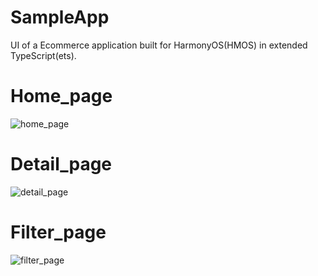 # SampleApp
 UI of a Ecommerce application built for HarmonyOS(HMOS) in extended TypeScript(ets).
 
 
 
 
 
# Home_page

![home_page](https://user-images.githubusercontent.com/84433855/169695232-4447ba24-be86-4620-8fb4-3849d37d62a6.png)

# Detail_page

![detail_page](https://user-images.githubusercontent.com/84433855/169696581-ffbc7bfa-a559-4288-aee6-a6df118b8fac.png)

# Filter_page

![filter_page](https://user-images.githubusercontent.com/84433855/169696598-2cd329f9-571b-42cd-9cfe-b0d7dcf0a42f.png)





